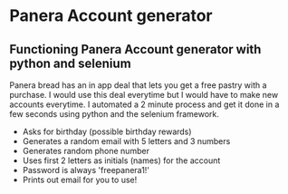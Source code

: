 # Panera Account generator 

## Functioning Panera Account generator with python and selenium

Panera bread has an in app deal that lets you get a free pastry with a purchase. I would use this deal everytime but I would have to make new accounts everytime. I automated a 2 minute process and get it done in a few seconds using python and the selenium framework.

* Asks for birthday (possible birthday rewards)
* Generates a random email with 5 letters and 3 numbers
* Generates random phone number
* Uses first 2 letters as initials (names) for the account
* Password is always 'freepanera1!'
* Prints out email for you to use!
